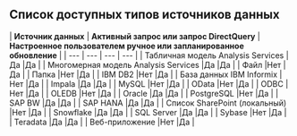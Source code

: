 ## <a name="list-of-available-data-source-types"></a>Список доступных типов источников данных
| **Источник данных** | **Активный запрос или запрос DirectQuery** | **Настроенное пользователем ручное или запланированное обновление** |
| --- | --- | --- | --- |
| Табличная модель Analysis Services |Да |Да |
| Многомерная модель Analysis Services |Да |Да |
| Файл |Нет |Да |
| Папка |Нет |Да |
| IBM DB2 |Нет |Да |
| База данных IBM Informix |Нет |Да |
| Impala |Да |Да |
| MySQL |Нет |Да |
| OData |Нет |Да |
| ODBC |Нет |Да |
| OLEDB |Нет |Да |
| Oracle |Да |Да |
| PostgreSQL |Нет |Да |
| SAP BW |Да |Да |
| SAP HANA |Да |Да |
| Список SharePoint (локальный) |Нет |Да |
| Snowflake |Да |Да |
| SQL Server |Да |Да |
| Sybase |Нет |Да |
| Teradata |Да |Да |
| Веб-приложение |Нет |Да |

